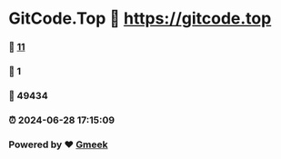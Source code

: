 # GitCode.Top :link: https://gitcode.top 
### :page_facing_up: [11](https://gitcode.top/tag.html) 
### :speech_balloon: 1 
### :hibiscus: 49434 
### :alarm_clock: 2024-06-28 17:15:09 
### Powered by :heart: [Gmeek](https://github.com/Meekdai/Gmeek)

